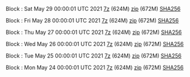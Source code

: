 Block : Sat May 29 00:00:01 UTC 2021 [7z](https://transfer.sh/17Q3S6g/bootstrap.dat.20210529.7z) (624M) [zip](https://transfer.sh/1zWYx27/bootstrap.dat.20210529.zip) (672M) [SHA256](https://transfer.sh/1nCgOE5/sha256.txt)

Block : Fri May 28 00:00:01 UTC 2021 [7z](https://transfer.sh/1tEnhZy/bootstrap.dat.20210528.7z) (624M) [zip](https://transfer.sh/1Hm9qK1/bootstrap.dat.20210528.zip) (672M) [SHA256](https://transfer.sh/1Wxw3ib/sha256.txt)

Block : Thu May 27 00:00:01 UTC 2021 [7z](https://transfer.sh/14LaRmA/bootstrap.dat.20210527.7z) (624M) [zip](https://transfer.sh/1ylbCxI/bootstrap.dat.20210527.zip) (672M) [SHA256](https://transfer.sh/1Rj6Bdm/sha256.txt)

Block : Wed May 26 00:00:01 UTC 2021 [7z](https://transfer.sh/1ryRJwV/bootstrap.dat.20210526.7z) (624M) [zip](https://transfer.sh/1GKxc5w/bootstrap.dat.20210526.zip) (672M) [SHA256](https://transfer.sh/ezTLT/sha256.txt)

Block : Tue May 25 00:00:01 UTC 2021 [7z](https://transfer.sh/1n3VJXd/bootstrap.dat.20210525.7z) (624M) [zip](https://transfer.sh/1oCBI6s/bootstrap.dat.20210525.zip) (672M) [SHA256](https://transfer.sh/1msV8N6/sha256.txt)

Block : Mon May 24 00:00:01 UTC 2021 [7z](https://transfer.sh/1XR3Ymu/bootstrap.dat.20210524.7z) (624M) [zip](https://transfer.sh/1KcktZ9/bootstrap.dat.20210524.zip) (672M) [SHA256](https://transfer.sh/1RjD3G8/sha256.txt)
